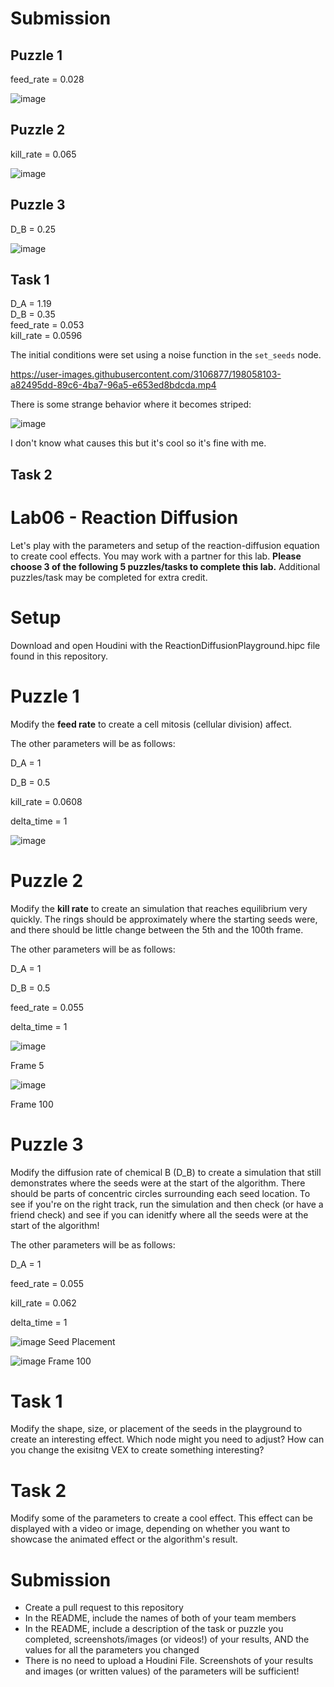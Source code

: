 # Submission

## Puzzle 1

feed_rate = 0.028

![image](https://user-images.githubusercontent.com/3106877/198052585-ca97f0b7-4a29-47a4-a4ba-ef79adec607c.png)

## Puzzle 2

kill_rate = 0.065

![image](https://user-images.githubusercontent.com/3106877/198052970-e004c88b-bafa-4528-80d1-7b34827667b9.png)

## Puzzle 3

D_B = 0.25

![image](https://user-images.githubusercontent.com/3106877/198053692-9c3cc042-0c0d-4cc7-a201-52c06f32d8a1.png)

## Task 1

D_A = 1.19  
D_B = 0.35  
feed_rate = 0.053  
kill_rate = 0.0596  

The initial conditions were set using a noise function in the `set_seeds` node.

https://user-images.githubusercontent.com/3106877/198058103-a82495dd-89c6-4ba7-96a5-e653ed8bdcda.mp4

There is some strange behavior where it becomes striped:

![image](https://user-images.githubusercontent.com/3106877/198058748-98949cd5-6136-4ae4-b77a-2a094578c700.png)

I don't know what causes this but it's cool so it's fine with me.

## Task 2

# Lab06 - Reaction Diffusion
Let's play with the parameters and setup of the reaction-diffusion equation to create cool effects. You may work with a partner for this lab. **Please choose 3 of the following 5 puzzles/tasks to complete this lab.** Additional puzzles/task may be completed for extra credit.

# Setup
Download and open Houdini with the ReactionDiffusionPlayground.hipc file found in this repository.

# Puzzle 1
Modify the **feed rate** to create a cell mitosis (cellular division) affect.

The other parameters will be as follows:

D_A = 1

D_B = 0.5

kill_rate = 0.0608

delta_time = 1


![image](https://user-images.githubusercontent.com/60444726/197622415-ca9b9623-d01b-4e54-9b1a-b79109248cab.png)


# Puzzle 2
Modify the **kill rate** to create an simulation that reaches equilibrium very quickly. The rings should be approximately where the starting seeds were, and there should be little change between the 5th and the 100th frame.

The other parameters will be as follows:

D_A = 1

D_B = 0.5

feed_rate = 0.055

delta_time = 1



![image](https://user-images.githubusercontent.com/60444726/197624737-58ab1aca-accb-4b4a-9654-cdc5fe84e723.png)

Frame 5


![image](https://user-images.githubusercontent.com/60444726/197624645-e5b13798-ae74-4e18-84dc-955a9919021c.png)

Frame 100

# Puzzle 3
Modify the diffusion rate of chemical B (D_B) to create a simulation that still demonstrates where the seeds were at the start of the algorithm. There should be parts of concentric circles surrounding each seed location. To see if you're on the right track, run the simulation and then check (or have a friend check) and see if you can idenitfy where all the seeds were at the start of the algorithm!

The other parameters will be as follows:

D_A = 1

feed_rate = 0.055

kill_rate = 0.062

delta_time = 1

![image](https://user-images.githubusercontent.com/60444726/197626261-1e4fa5d4-d9d8-4563-8b92-c2b2a20038f7.png)
Seed Placement

![image](https://user-images.githubusercontent.com/60444726/197626365-9a91a0d6-1e6f-4b0f-838b-7047c153d860.png)
Frame 100

# Task 1
Modify the shape, size, or placement of the seeds in the playground to create an interesting effect. Which node might you need to adjust? How can you change the exisitng VEX to create something interesting?

# Task 2
Modify some of the parameters to create a cool effect. This effect can be displayed with a video or image, depending on whether you want to showcase the animated effect or the algorithm's result.

# Submission
- Create a pull request to this repository
- In the README, include the names of both of your team members
- In the README, include a description of the task or puzzle you completed, screenshots/images (or videos!) of your results, AND the values for all the parameters you changed
- There is no need to upload a Houdini File. Screenshots of your results and images (or written values) of the parameters will be sufficient!
